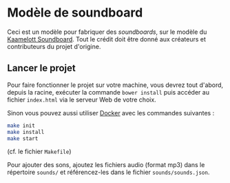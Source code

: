 # Modèle de soundboard

Ceci est un modèle pour fabriquer des *soundboards*, sur le modèle du [Kaamelott Soundboard](https://github.com/2ec0b4/kaamelott-soundboard). Tout le crédit doit être donné aux créateurs et contributeurs du projet d'origine.

## Lancer le projet

Pour faire fonctionner le projet sur votre machine, vous devrez tout d'abord, depuis la racine, exécuter la commande `bower install` puis accéder au fichier `index.html` via le serveur Web de votre choix.

Sinon vous pouvez aussi utiliser [Docker](https://www.docker.com/) avec les commandes suivantes :

```bash
make init
make install
make start
```

(cf. le fichier `Makefile`)

Pour ajouter des sons, ajoutez les fichiers audio (format mp3) dans le répertoire `sounds/` et référencez-les dans le fichier `sounds/sounds.json`.

